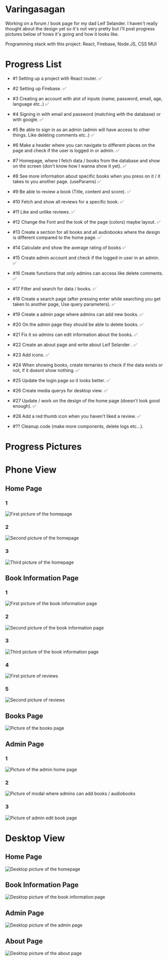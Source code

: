 # Varingasagan

Working on a forum / book page for my dad Leif Selander.
I haven't really thought about the design yet so it's not very pretty but i'll post progress pictures below of hows it's going and how it looks like.

Programming stack with this project:
React,
Firebase,
Node.JS,
CSS
MUI

# Progress List
- #1 Setting up a project with React router. ✅
- #2 Setting up Firebase. ✅
- #3 Creating an account with alot of inputs (name, password, email, age, language etc..) ✅
- #4 Signing in with email and password (matching with the database) or with google. ✅
- #5 Be able to sign in as an admin (admin will have access to other things. Like deleting comments etc..) ✅
- #6 Make a header where you can navigate to different places on the page and check if the user is logged in or admin. ✅
- #7 Homepage, where I fetch data / books from the database and show on the screen (don't know how I wanna show it yet). ✅
- #8 See more information about specific books when you press on it / it takes to you another page. (useParams) ✅
- #9 Be able to review a book (Title, content and score). ✅
- #10 Fetch and show all reviews for a specific book. ✅
- #11 Like and unlike reviews. ✅
- #12 Change the Font and the look of the page (colors) maybe layout. ✅
- #13 Create a section for all books and all audiobooks where the design is different compared to the home page. ✅
- #14 Calculate and show the average rating of books ✅
- #15 Create admin account and check if the logged in user in an admin. ✅
- #16 Create functions that only admins can access like delete comments. ✅
- #17 Filter and search for data / books. ✅
- #18 Create a search page (after pressing enter while searching you get taken to another page, Use query parameters). ✅
- #19 Create a admin page where admins can add new books. ✅
- #20 On the admin page they should be able to delete books. ✅
- #21 Fix it so admins can edit information about the books. ✅
- #22 Create an about page and write about Leif Selander . ✅
- #23 Add icons. ✅
- #24 When showing books, create ternaries to check if the data exists or not, if it doesnt show nothing. ✅
- #25 Update the login page so it looks better. ✅
- #26 Create media querys for desktop view. ✅
- #27 Update / work on the design of the home page (doesn't look good enough). ✅
- #28 Add a red thumb icon when you haven't liked a review. ✅

- #?? Cleanup code (make more components, delete logs etc...).

# Progress Pictures

# Phone View
## Home Page
### 1
![First picture of the homepage](frontend/src/assets/pictures/progress-pic-home-1.png)

### 2
![Second picture of the homepage](frontend/src/assets/pictures/progress-pic-home-2.png)

### 3
![Third picture of the homepage](frontend/src/assets/pictures/progress-pic-home-3.png)


## Book Information Page
### 1
![First picture of the book information page](frontend/src/assets/pictures/progress-pic-info-1.png)

### 2
![Second picture of the book information page](frontend/src/assets/pictures/progress-pic-info-2.png)

### 3
![Third picture of the book information page](frontend/src/assets/pictures/progress-pic-info-3.png)

### 4
![First picture of reviews](frontend/src/assets/pictures/progress-pic-review-1.png)

### 5
![Second picture of reviews](frontend/src/assets/pictures/progress-pic-review-2.png)


## Books Page
![Picture of the books page](frontend/src/assets/pictures/progress-pic-books-1.png)

## Admin Page
### 1
![Picture of the admin home page](frontend/src/assets/pictures/progress-pic-admin-home-1.png)

### 2
![Picture of modal where admins can add books / audiobooks](frontend/src/assets/pictures/progress-pic-admin-add-1.png)

### 3
![Picture of admin edit book page](frontend/src/assets/pictures/progress-pic-admin-edit-1.png)


# Desktop View
## Home Page
![Desktop picture of the homepage](frontend/src/assets/pictures/progress-pic-desktop-home-1.png)

## Book Information Page
![Desktop picture of the book information page](frontend/src/assets/pictures/progress-pic-desktop-info-1.png)

## Admin Page
![Desktop picture of the admin page](frontend/src/assets/pictures/progress-pic-desktop-admin-1.png)

## About Page
![Desktop picture of the about page](frontend/src/assets/pictures/progress-pic-desktop-about-1.png)